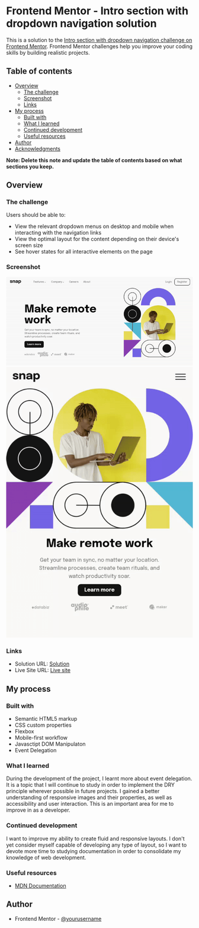 # Frontend Mentor - Intro section with dropdown navigation solution

This is a solution to the [Intro section with dropdown navigation challenge on Frontend Mentor](https://www.frontendmentor.io/challenges/intro-section-with-dropdown-navigation-ryaPetHE5). Frontend Mentor challenges help you improve your coding skills by building realistic projects. 

## Table of contents

- [Overview](#overview)
  - [The challenge](#the-challenge)
  - [Screenshot](#screenshot)
  - [Links](#links)
- [My process](#my-process)
  - [Built with](#built-with)
  - [What I learned](#what-i-learned)
  - [Continued development](#continued-development)
  - [Useful resources](#useful-resources)
- [Author](#author)
- [Acknowledgments](#acknowledgments)

**Note: Delete this note and update the table of contents based on what sections you keep.**

## Overview

### The challenge

Users should be able to:

- View the relevant dropdown menus on desktop and mobile when interacting with the navigation links
- View the optimal layout for the content depending on their device's screen size
- See hover states for all interactive elements on the page

### Screenshot

![](./desktop-preview.gif)
![](./mobile-preview.gif)

### Links

- Solution URL: [Solution](https://your-solution-url.com)
- Live Site URL: [Live site](https://your-live-site-url.com)

## My process

### Built with

- Semantic HTML5 markup
- CSS custom properties
- Flexbox
- Mobile-first workflow
- Javasctipt DOM Manipulaton
- Event Delegation

### What I learned

During the development of the project, I learnt more about event delegation. It is a topic that I will continue to study in order to implement the DRY principle wherever possible in future projects. I gained a better understanding of responsive images and their properties, as well as accessibility and user interaction. This is an important area for me to improve in as a developer.

### Continued development

I want to improve my ability to create fluid and responsive layouts. I don't yet consider myself capable of developing any type of layout, so I want to devote more time to studying documentation in order to consolidate my knowledge of web development.

### Useful resources

- [MDN Documentation](https://developer.mozilla.org/en-US/)


## Author

- Frontend Mentor - [@yourusername](https://www.frontendmentor.io/profile/viniciusfrsantos2)